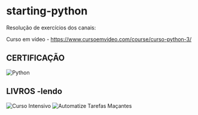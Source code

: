 # starting-python

Resolução de exercícios dos canais:

Curso em vídeo - https://www.cursoemvideo.com/course/curso-python-3/

CERTIFICAÇÃO
-
![Python](https://lh6.googleusercontent.com/hP4v69JnicMz361TCc893qEcBQ-aqUT4HBJpIyScY7VIP53JJLVTXvzYRN2O-ZCKldGXQF9H5eHMc0Izfcwf9oRJhVNN3dJWbnLkJLswGvkK7PMx9zSc=w1175)

LIVROS -lendo
-
![Curso Intensivo](https://cache.skoob.com.br/local/images//b5fvGlg18D-kqwTvhPaGqu7DJQk=/200x/center/top/smart/filters:format(jpeg)/https://skoob.s3.amazonaws.com/livros/585015/CURSO_INTENSIVO_DE_PYTHON_1463509877585015SK1463509877B.jpg)
![Automatize Tarefas Maçantes](https://cache.skoob.com.br/local/images//BQPgEj22e4ihjVhIx5BOdFLQZAI=/200x/center/top/smart/filters:format(jpeg)/https://skoob.s3.amazonaws.com/livros/521334/AUTOMATIZE_TAREFAS_MACANTES_CO_1439475891521334SK1439475891B.jpg)

